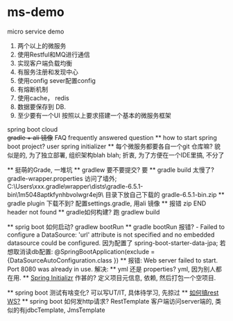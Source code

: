 # ms-demo
micro service demo

1. 两个以上的微服务
2. 使用Restful和MQ进行通信
3. 实现客户端负载均衡
4. 有服务注册和发现中心
5. 使用config sever配置config
6. 有熔断机制
7. 使用cache， redis
8. 数据要保存到 DB.
9. 至少要有一个UI
 按照以上要求搭建一个基本的微服务框架
 
spring boot cloud  
~~gradle + ali 镜像~~
FAQ frequently answered question 
** how to start spring boot project? user spring initializer
** 每个微服务都要各自一个git 仓库嘛? 貌似是的, 为了独立部署, 组织架构blah blah; 折衷, 为了方便在一个IDE里搞, 不分了

** 挺萌的Grade, 一堆坑
** gradlew 要不要提交? 要
** gradle build 太慢了? gradle-wrapper.properties 访问了墙外; 
    C:\Users\xxx\.gradle\wrapper\dists\gradle-6.5.1-bin\1m5048aptkfynhbvolwgr4ej9\ 目录下放自己下载的 gradle-6.5.1-bin.zip
** gradle plugin 下载不到? 配置settings.gradle, 用ali 镜像 
** 报错 zip END header not found
** gradle如何构建? 跑 gradlew build 

** sprig boot 如何启动? gradlew bootRun 
** gradle bootRun 报错? - Failed to configure a DataSource: 'url' attribute is not specified and no embedded datasource could be configured.
    因为配置了 spring-boot-starter-data-jpa; 若想取消读db配置: @SpringBootApplication(exclude = {DataSourceAutoConfiguration.class })
** 报错: Web server failed to start. Port 8080 was already in use. 
    解决: 
** yml 还是 properties? yml, 因为别人都在用.
** [Spring Initializr](https://start.spring.io/) 作甚的? 定义项目元信息, 依赖, 然后打包一个空项目.

** spring boot 测试有啥变化? 可以写UT/IT, 具体待学习, 先掠过
** [如何搞rest WS?](https://spring.io/guides/gs/rest-service/)
** spring boot 如何发http请求?  RestTemplate 客户端访问server端的, 类似的有jdbcTemplate, JmsTemplate 


